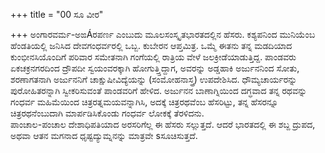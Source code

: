 +++
title = "00 ಸೂ ವೀರ"

+++
ಅಂಗಾರವರ್ಮ-ಅಙÁರಪರ್ಣ ಎಂಬುದು ಮೂಲಸಂಸ್ಕೃತಭಾರತದಲ್ಲಿನ ಹೆಸರು. ಕಶ್ಯಪನಿಂದ ಮುನಿಯೆಂಬ ಹೆಂಡತಿಯಲ್ಲಿ ಜನಿಸಿದ ದೇವಗಂಧರ್ವರಲ್ಲಿ ಒಬ್ಬ. ಕುಬೇರನ ಆಪ್ತಮಿತ್ರ. ಒಮ್ಮೆ ಈತನು ತನ್ನ ಮಡದಿಯಾದ ಕುಂಭೀನಸಿಯೊಂದಿಗೆ ಪರಿವಾರ ಸಮೇತನಾಗಿ ಗಂಗೆಯಲ್ಲಿ ರಾತ್ರಿಯ ವೇಳೆ ಜಲಕ್ರೀಡೆಯಾಡುತ್ತಿದ್ದ.  ಪಾಂಡವರು ಏಕಚಕ್ರನಗರದಿಂದ ದ್ರೌಪದೀ ಸ್ವಯಂವರಕ್ಕಾಗಿ ಹೋಗುತ್ತ್ತಿದ್ದಾಗ, ಅವರನ್ನು ಅಡ್ಡಹಾಕಿ ಅರ್ಜುನನಿಂದ ಸೋತು, ಶರಣಾಗತನಾಗಿ ಅರ್ಜುನನಿಗೆ ಚಾಕ್ಷುಷೀವಿದ್ಯೆಯನ್ನು (ಸಂಮೋಹನಾಸ್ತ್ರ) ಉಪದೇಶಿಸಿದ. ಧೌಮ್ಯಚಾರ್ಯರನ್ನು ಪುರೋಹಿತರನ್ನಾಗಿ ಸ್ವೀಕರಿಸುವಂತೆ ಪಾಂಡವರಿಗೆ ಹೇಳಿದ. ಅರ್ಜುನನ ಬಾಣಾಗ್ನಿಯಿಂದ ದಗ್ಧವಾದ ತನ್ನ ರಥವನ್ನು ಗಂಧರ್ವ ಮಹಿಮೆಯಿಂದ ಚಿತ್ರರತ್ನಮಯವನ್ನಾಗಿಸಿ, ಅದಕ್ಕೆ ಚಿತ್ರರಥವೆಂಬ ಹೆಸರಿಟ್ಟು, ತನ್ನ ಹೆಸರನ್ನೂ ಚಿತ್ರರಥನೆಂಬುದಾಗಿ ಮಾರ್ಪಡಿಸಿಕೊಂಡು ಗಂಧರ್ವ ಲೋಕಕ್ಕೆ ತೆರಳಿದನು.   
ಪಾಂಚಾಲ-ಪಂಚಾಲ ದೇಶಾಧಿಪತಿಯಾದ ಅರಸರಿಗೆಲ್ಲ ಈ ಹೆಸರು ಸಲ್ಲುತ್ತದೆ. ಆದರೆ ಭಾರತದಲ್ಲಿ ಈ ಶಬ್ದ ದ್ರುಪದ, ಅಥವಾ ಆತನ ಮಗನಾದ ಧೃಷ್ಟದ್ಯುಮ್ನನನ್ನು ಮಾತ್ರವೇ sಸೂಚಿಸುತ್ತದೆ.